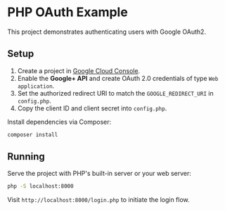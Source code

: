 # PHP OAuth Example

This project demonstrates authenticating users with Google OAuth2.

## Setup

1. Create a project in [Google Cloud Console](https://console.cloud.google.com/).
2. Enable the **Google+ API** and create OAuth 2.0 credentials of type `Web application`.
3. Set the authorized redirect URI to match the `GOOGLE_REDIRECT_URI` in `config.php`.
4. Copy the client ID and client secret into `config.php`.

Install dependencies via Composer:

```bash
composer install
```

## Running

Serve the project with PHP's built-in server or your web server:

```bash
php -S localhost:8000
```

Visit `http://localhost:8000/login.php` to initiate the login flow.
